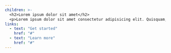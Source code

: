```yaml
---
children: >-
  <h2>Lorem ipsum dolor sit amet</h2>
  <p>Lorem ipsum dolor sit amet consectetur adipisicing elit. Quisquam, quos.</p>
links:
  - text: "Get started"
    href: "#"
  - text: "Learn more"
    href: "#"
---
```

